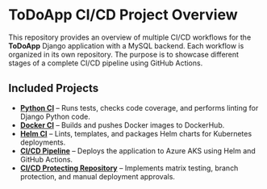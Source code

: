 # **ToDoApp CI/CD Project Overview**

This repository provides an overview of multiple CI/CD workflows for the **ToDoApp** Django application with a MySQL backend. Each workflow is organized in its own repository. The purpose is to showcase different stages of a complete CI/CD pipeline using GitHub Actions.

## **Included Projects**

- **[Python CI](https://github.com/programer-orest/Continuous_Integration_for_Python)** – Runs tests, checks code coverage, and performs linting for Django Python code.  
- **[Docker CI](https://github.com/programer-orest/Continuous_Integration_for_Docker)** – Builds and pushes Docker images to DockerHub.  
- **[Helm CI](https://github.com/programer-orest/Continuous_Integration_for_Helm)** – Lints, templates, and packages Helm charts for Kubernetes deployments.  
- **[CI/CD Pipeline](https://github.com/programer-orest/Continuous_Delivery_with_Helm_and_Kubernetes)** – Deploys the application to Azure AKS using Helm and GitHub Actions.  
- **[CI/CD Protecting Repository](https://github.com/programer-orest/CI-CD-Protecting_repository_and_environments_from_unauthorised_changes)** – Implements matrix testing, branch protection, and manual deployment approvals.
